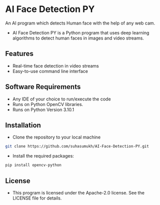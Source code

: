 # AI Face Detection PY
An AI program which detects Human face with the help of any web cam.
- AI Face Detection PY is a Python program that uses deep learning algorithms to detect human faces in images and video streams.

## Features
- Real-time face detection in video streams
- Easy-to-use command line interface

## Software Requirements

- Any IDE of your choice to run/execute the code
- Runs on Python OpenCV libraries.
- Runs on Python Version 3.10.1

## Installation
- Clone the repository to your local machine
```bash
git clone https://github.com/suhasumukh/AI-Face-Detection-PY.git
```
- Install the required packages:
```bash
pip install opencv-python
```

## License
- This program is licensed under the Apache-2.0 license. See the LICENSE file for details.
